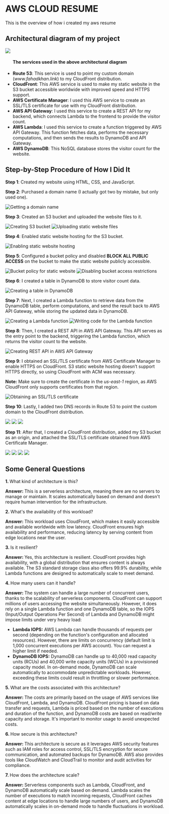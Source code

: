 <h1>AWS CLOUD RESUME</h1>
<p>This is the overview of how i created my aws resume</p>

<h2>Architectural diagram of my project</h2>
<img src="My-resume-code\my-resume-website-documentation\architectural diagram\diagram.png">
<ul><h4>The services used in the above architectural diagram</h4>
    <li><strong>Route 53</strong>: This service is used to point my custom domain (<em>www.fahadkhan.link</em>) to my CloudFront distribution.</li>
    <li><strong>CloudFront</strong>: This AWS service is used to make my static website in the S3 bucket accessible worldwide with improved speed and HTTPS support.</li>
    <li><strong>AWS Certificate Manager</strong>: I used this AWS service to create an SSL/TLS certificate for use with my CloudFront distribution.</li>
    <li><strong>AWS API Gateway</strong>: I used this service to create a REST API for my backend, which connects Lambda to the frontend to provide the visitor count.</li>
    <li><strong>AWS Lambda</strong>: I used this service to create a function triggered by AWS API Gateway. This function fetches data, performs the necessary computations, and then sends the results to DynamoDB and API Gateway.</li>
    <li><strong>AWS DynamoDB</strong>: This NoSQL database stores the visitor count for the website.</li>
</ul>

<h2>Step-by-Step Procedure of How I Did It</h2>
<p><strong>Step 1</strong>: Created my website using HTML, CSS, and JavaScript.</p>

<p><strong>Step 2</strong>: Purchased a domain name (I actually got two by mistake, but only used one).</p>
<img src="My-resume-code/my-resume-website-documentation/route53/get-yourself-some-domain-name.jpg" alt="Getting a domain name">

<p><strong>Step 3</strong>: Created an S3 bucket and uploaded the website files to it.</p>
<img src="My-resume-code/my-resume-website-documentation/s3/create-bucket-1.jpg" alt="Creating S3 bucket">
<img src="My-resume-code/my-resume-website-documentation/s3/upload-static-website.jpg" alt="Uploading static website files">

<p><strong>Step 4</strong>: Enabled static website hosting for the S3 bucket.</p>
<img src="My-resume-code/my-resume-website-documentation/s3/enable-static-websit-hosting.jpg" alt="Enabling static website hosting">

<p><strong>Step 5</strong>: Configured a bucket policy and disabled <strong>BLOCK ALL PUBLIC ACCESS</strong> on the bucket to make the static website publicly accessible.</p>
<img src="My-resume-code/my-resume-website-documentation/s3/bucket-policy-for-static-website.jpg" alt="Bucket policy for static website">
<img src="My-resume-code/my-resume-website-documentation/s3/bucket-access-off-1.jpg" alt="Disabling bucket access restrictions">

<p><strong>Step 6</strong>: I created a table in DynamoDB to store visitor count data.</p>
<img src="My-resume-code/my-resume-website-documentation/dynamo DB/create-dynamo-db-table.jpg" alt="Creating a table in DynamoDB">

<p><strong>Step 7</strong>: Next, I created a Lambda function to retrieve data from the DynamoDB table, perform computations, and send the result back to AWS API Gateway, while storing the updated data in DynamoDB.</p>
<img src="My-resume-code/my-resume-website-documentation/lambda/create-lambda.jpg" alt="Creating a Lambda function">
<img src="My-resume-code\my-resume-website-documentation\lambda\write lambda function.jpg" alt="Writing code for the Lambda function">

<p><strong>Step 8</strong>: Then, I created a REST API in AWS API Gateway. This API serves as the entry point to the backend, triggering the Lambda function, which returns the visitor count to the website.</p>
<img src="My-resume-code/my-resume-website-documentation/api gateway/create-REST-api-which-triggers-lambda.jpg" alt="Creating REST API in AWS API Gateway">

<p><strong>Step 9</strong>: I obtained an SSL/TLS certificate from AWS Certificate Manager to enable HTTPS on CloudFront. S3 static website hosting doesn’t support HTTPS directly, so using CloudFront with ACM was necessary.</p>
<p><strong>Note:</strong> Make sure to create the certificate in the <em>us-east-1</em> region, as AWS CloudFront only supports certificates from that region.</p>
<img src="My-resume-code/my-resume-website-documentation/aws certificate manager/create-a-public-ssl-tsl-certificate-to-use-with-cloudfront-1.jpg" alt="Obtaining an SSL/TLS certificate">

<p><strong>Step 10</strong>: Lastly, I added two DNS records in Route 53 to point the custom domain to the CloudFront distribution.</p>
<img src="My-resume-code\my-resume-website-documentation\aws certificate manager\add-both-records.jpg">
<img src="My-resume-code\my-resume-website-documentation\route53\add-route-to-your-cloud-formation-for-root-domain.jpg">
<img src="My-resume-code\my-resume-website-documentation\route53\add-route-to-your-cloud-formation-for-subdomain.jpg">

<p><strong>Step 11</strong>: After that, I created a CloudFront distribution, added my S3 bucket as an origin, and attached the SSL/TLS certificate obtained from AWS Certificate Manager.</p>
<img src="My-resume-code\my-resume-website-documentation\cloud front\create-cloudfront-distribution-1-choose-bucket-endpoint.jpg">
<img src="My-resume-code\my-resume-website-documentation\cloud front\create-cloudfront-distribution-2-change-viewer-protocol-to-http-to-https-.jpg">
<img src="My-resume-code\my-resume-website-documentation\cloud front\create-cloudfront-distribution-3-choose-aws-certificate-manager-created-certificate.jpg">
<img src="My-resume-code\my-resume-website-documentation\cloud front\create-cloudfront-distribution-4-choose-index html as default root obj.jpg">

<h2>Some General Questions</h2>

<p><strong>1. </strong>What kind of architecture is this?</p>
<p><strong>Answer: </strong>This is a serverless architecture, meaning there are no servers to manage or maintain. It scales automatically based on demand and doesn't require human intervention for the infrastructure.</p>

<p><strong>2. </strong>What's the availability of this workload?</p>
<p><strong>Answer: </strong>This workload uses CloudFront, which makes it easily accessible and available worldwide with low latency. CloudFront ensures high availability and performance, reducing latency by serving content from edge locations near the user.</p>

<p><strong>3. </strong>Is it resilient?</p>
<p><strong>Answer: </strong>Yes, this architecture is resilient. CloudFront provides high availability, with a global distribution that ensures content is always available. The S3 standard storage class also offers 99.9% durability, while Lambda functions are designed to automatically scale to meet demand.</p>

<p><strong>4. </strong>How many users can it handle?</p>
<p><strong>Answer: </strong>The system can handle a large number of concurrent users, thanks to the scalability of serverless components. CloudFront can support millions of users accessing the website simultaneously. However, it does rely on a single Lambda function and one DynamoDB table, so the IOPS (Input/Output Operations Per Second) of Lambda and DynamoDB might impose limits under very heavy load:</p>
<ul>
  <li><strong>Lambda IOPS:</strong> AWS Lambda can handle thousands of requests per second (depending on the function's configuration and allocated resources). However, there are limits on concurrency (default limit is 1,000 concurrent executions per AWS account). You can request a higher limit if needed.</li>
  <li><strong>DynamoDB IOPS:</strong> DynamoDB can handle up to 40,000 read capacity units (RCUs) and 40,000 write capacity units (WCUs) in a provisioned capacity model. In on-demand mode, DynamoDB can scale automatically to accommodate unpredictable workloads. However, exceeding these limits could result in throttling or slower performance.</li>
</ul>

<p><strong>5. </strong>What are the costs associated with this architecture?</p>
<p><strong>Answer: </strong>The costs are primarily based on the usage of AWS services like CloudFront, Lambda, and DynamoDB. CloudFront pricing is based on data transfer and requests, Lambda is priced based on the number of executions and duration of the function, and DynamoDB costs are based on read/write capacity and storage. It's important to monitor usage to avoid unexpected costs.</p>

<p><strong>6. </strong>How secure is this architecture?</p>
<p><strong>Answer: </strong>This architecture is secure as it leverages AWS security features such as IAM roles for access control, SSL/TLS encryption for secure communication, and automated backups for DynamoDB. AWS also provides tools like CloudWatch and CloudTrail to monitor and audit activities for compliance.</p>

<p><strong>7. </strong>How does the architecture scale?</p>
<p><strong>Answer: </strong>Serverless components such as Lambda, CloudFront, and DynamoDB automatically scale based on demand. Lambda scales the number of executions to match incoming requests, CloudFront caches content at edge locations to handle large numbers of users, and DynamoDB automatically scales in on-demand mode to handle fluctuations in workload.</p>
